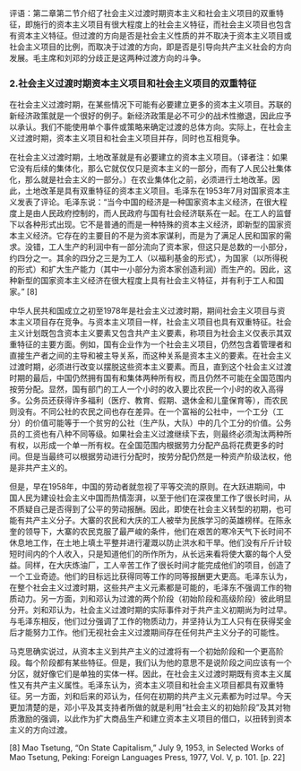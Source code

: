 
评语：第二章第二节介绍了社会主义过渡时期资本主义和社会主义项目的双重特征，即施行的资本主义项目有很大程度上的社会主义特征，而社会主义项目也包含有资本主义特征。但过渡的方向是否是社会主义性质的并不取决于资本主义项目或社会主义项目的比例，而取决于过渡的方向，即是否是引导向共产主义社会的方向发展。毛主席和刘邓的分歧正是这两种过渡方向的斗争。


### 2.社会主义过渡时期资本主义项目和社会主义项目的双重特征

在社会主义过渡时期，在某些情况下可能有必要建立更多的资本主义项目。苏联的新经济政策就是一个很好的例子。新经济政策是必不可少的战术性撤退，因此应予以承认。我们不能使用单个事件或策略来确定过渡的总体方向。实际上，在社会主义过渡时期，资本主义项目和社会主义项目并存，同时也互相竞争。

在社会主义过渡时期，土地改革就是有必要建立的资本主义项目。（译者注：如果它没有后续的集体化，那么它就仅仅只是资本主义的一部分，而有了人民公社集体化，那么就是社会主义的一部分。）在农业集体化之前，必须进行土地改革。因此，土地改革是具有双重特征的资本主义项目。毛泽东在1953年7月对国家资本主义发表了评论。毛泽东说：“当今中国的经济是一种国家资本主义经济，在很大程度上是由人民政府控制的，而人民政府与国有社会经济联系在一起。在工人的监督下以各种形式出现。它不是普通的而是一种特殊的资本主义经济，即新型的国家资本主义经济。它存在的主要目的不是为资本家谋利，而是为了满足人民和国家的需求。没错，工人生产的利润中有一部分流向了资本家，但这只是总数的一小部分，约四分之一。其余的四分之三是为工人（以福利基金的形式），为国家（以所得税的形式）和扩大生产能力（其中一小部分为资本家创造利润）而生产的。因此，这种新型的国家资本主义经济在很大程度上具有社会主义特征，并有利于工人和国家。” [8]

中华人民共和国成立之初至1978年是社会主义过渡时期，期间社会主义项目与资本主义项目存在竞争。与资本主义项目一样，社会主义项目也具有双重特征。社会主义计划既包含资本主义要素又包含共产主义要素，称项目为社会主义仅表示其双重特征的主要方面。例如，国有企业作为一个社会主义项目，仍然包含着管理者和直接生产者之间的主导和被主导关系，而这种关系是资本主义的要素。在社会主义过渡时期，必须进行改变以摆脱这些资本主义要素。而且，直到这个社会主义过渡时期的最后，中国仍然拥有国有和集体两种所有权，而且仍然不可能在全国范围内按劳分配。显然，国有部门的工人一个小时的收入要比农民一个小时的收入高得多。公务员还获得许多福利（医疗、教育、假期、退休金和儿童保育等），而农民则没有。不同公社的农民之间也存在差异。在一个富裕的公社中，一个工分（工分）的价值可能等于一个贫穷的公社（生产队，大队）中的几个工分的价值。公务员的工资也有八种不同等级。如果社会主义过渡继续下去，则最终必须淘汰两种所有权，以形成一个单一所有权。在全国范围内根据劳力分配产品将花费更多的时间。但是当最终可以根据劳动进行分配时，按劳分配仍然是一种资产阶级法权，他是非共产主义的。

但是，早在1958年，中国的劳动者就忽视了平等交流的原则。在大跃进期间，中国人民为建设社会主义中国而热情澎湃，以至于他们在深夜里工作了很长时间，从不质疑自己是否得到了公平的劳动报酬。因此，即使在社会主义转型的初期，也可能有共产主义分子。大寨的农民和大庆的工人被举为民族学习的英雄榜样。在陈永奎的领导下，大寨的农民克服了最严峻的条件，他们在艰苦的寒冷天气下长时间不休息地工作，在土地上填土平整并进行灌溉以防止洪水和干旱。他们没有斤斤计较短时间内的个人收入，只是知道他们的所作所为，从长远来看将使大寨的每个人受益。同样，在大庆炼油厂，工人辛苦工作了很长时间才能完成他们的项目，创造了一个工业奇迹。他们的目标远比获得同等工作的同等报酬更大更高。毛泽东认为，在整个社会主义过渡时期，这些共产主义元素都是可能的，毛泽东不强调工作的物质动力。另一方面，刘和邓认为过渡的两个阶段（初始阶段和高级阶段）彼此明显分开。刘和邓认为，社会主义过渡时期的实际事件对于共产主义初期尚为时过早。与毛泽东相反，他们过分强调了工作的物质动力，并坚持认为工人只有在获得奖金后才能努力工作。他们无视社会主义过渡期间存在任何共产主义分子的可能性。

马克思确实说过，从资本主义到共产主义的过渡将有一个初始阶段和一个更高阶段。每个阶段都有某些特征。但是，我们认为他的意思不是说阶段之间应该有一个分区，就好像它们是单独的实体一样。因此，在社会主义过渡时期既有资本主义属性又有共产主义属性。毛泽东认为，资本主义项目和社会主义项目都具有双重特征。另一方面，刘和后来的邓认为，任何在初期的共产主义元素都为时过早。今天更加清楚的是，邓小平及其支持者所做的就是利用“社会主义的初始阶段”及其对物质激励的强调，以此作为扩大商品生产和建立资本主义项目的借口，以扭转到资本主义的方向过渡。

[8] Mao Tsetung, “On State Capitalism,” July 9, 1953, in Selected Works of Mao Tsetung, Peking: Foreign Languages Press, 1977, Vol. V, p. 101.    [p. 22]

